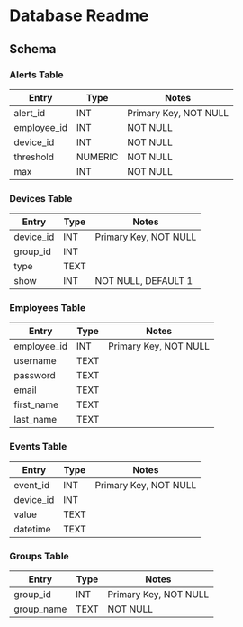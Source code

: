 
# Database Readme

## Schema

### Alerts Table
| Entry | Type | Notes |
| ------ | ---- | ----- |
| alert_id | INT | Primary Key, NOT NULL|
| employee_id | INT | NOT NULL |
| device_id | INT | NOT NULL |
| threshold | NUMERIC | NOT NULL |
| max | INT | NOT NULL |

### Devices Table
| Entry | Type | Notes |
| ----- | ---- | ----- |
| device_id | INT | Primary Key, NOT NULL |
| group_id | INT | |
| type | TEXT | |
| show | INT | NOT NULL, DEFAULT 1 |

### Employees Table
| Entry | Type | Notes |
| ----- | ---- | ----- |
| employee_id | INT | Primary Key, NOT NULL |
| username | TEXT | |
| password | TEXT | |
| email | TEXT | |
| first_name | TEXT | |
| last_name | TEXT | |

### Events Table
| Entry | Type | Notes |
| ----- | ---- | ----- |
| event_id | INT | Primary Key, NOT NULL |
| device_id | INT | |
| value | TEXT | |
| datetime | TEXT | | 

### Groups Table
| Entry | Type | Notes |
| ----- | ---- | ----- |
| group_id | INT | Primary Key, NOT NULL |
| group_name | TEXT | NOT NULL |

